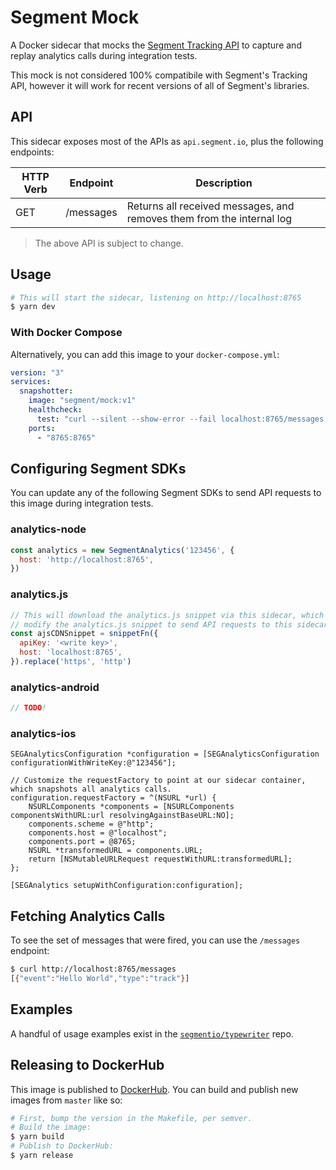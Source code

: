 # Segment Mock

A Docker sidecar that mocks the [Segment Tracking API](https://api.segment.io) to capture and replay analytics calls during integration tests.

This mock is not considered 100% compatibile with Segment's Tracking API, however it will work for recent versions of all of Segment's libraries.

## API

This sidecar exposes most of the APIs as `api.segment.io`, plus the following endpoints:

| HTTP Verb | Endpoint | Description |
| --------- | -------- | ----------- |
| GET       | /messages | Returns all received messages, and removes them from the internal log |

> The above API is subject to change.

## Usage

```sh
# This will start the sidecar, listening on http://localhost:8765
$ yarn dev
```

### With Docker Compose

Alternatively, you can add this image to your `docker-compose.yml`:

```yml
version: "3"
services:
  snapshotter:
    image: "segment/mock:v1"
    healthcheck:
      test: "curl --silent --show-error --fail localhost:8765/messages || exit 1"
    ports:
      - "8765:8765"
```

## Configuring Segment SDKs

You can update any of the following Segment SDKs to send API requests to this image during integration tests.

### analytics-node

```js
const analytics = new SegmentAnalytics('123456', {
  host: 'http://localhost:8765',
})
```

### analytics.js

```js
// This will download the analytics.js snippet via this sidecar, which will
// modify the analytics.js snippet to send API requests to this sidecar.
const ajsCDNSnippet = snippetFn({
  apiKey: '<write key>',
  host: 'localhost:8765',
}).replace('https', 'http')
```

### analytics-android

```java
// TODO!
```

### analytics-ios

```objc
SEGAnalyticsConfiguration *configuration = [SEGAnalyticsConfiguration configurationWithWriteKey:@"123456"];

// Customize the requestFactory to point at our sidecar container, which snapshots all analytics calls.
configuration.requestFactory = ^(NSURL *url) {
    NSURLComponents *components = [NSURLComponents componentsWithURL:url resolvingAgainstBaseURL:NO];
    components.scheme = @"http";
    components.host = @"localhost";
    components.port = @8765;
    NSURL *transformedURL = components.URL;
    return [NSMutableURLRequest requestWithURL:transformedURL];
};

[SEGAnalytics setupWithConfiguration:configuration];
```

## Fetching Analytics Calls

To see the set of messages that were fired, you can use the `/messages` endpoint:

```sh
$ curl http://localhost:8765/messages
[{"event":"Hello World","type":"track"}]
```

## Examples

A handful of usage examples exist in the [`segmentio/typewriter`](https://github.com/segmentio/typewriter/tree/v7.0.0/tests/e2e) repo.

## Releasing to DockerHub

This image is published to [DockerHub](https://cloud.docker.com/u/segment/repository/docker/segment/mock/general). You can build and publish new images from `master` like so:

```sh
# First, bump the version in the Makefile, per semver.
# Build the image:
$ yarn build
# Publish to DockerHub:
$ yarn release
```
